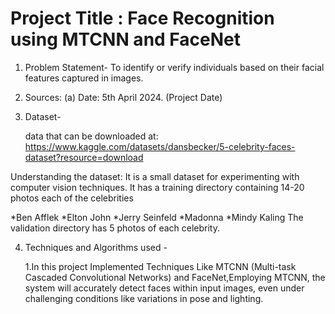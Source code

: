 # Project Title : Face Recognition using MTCNN and FaceNet

1. Problem Statement-
    To identify or verify individuals based on their facial features captured in images.

2. Sources:
   (a) Date:    5th April 2024. (Project Date)

3. Dataset-

    data that can be downloaded at:
https://www.kaggle.com/datasets/dansbecker/5-celebrity-faces-dataset?resource=download

Understanding the dataset:
It is a small dataset for experimenting with computer vision techniques. It has a training directory containing 14-20 photos each of the celebrities

*Ben Afflek
*Elton John
*Jerry Seinfeld
*Madonna
*Mindy Kaling
The validation directory has 5 photos of each celebrity.


4. Techniques and Algorithms used -

     1.In this project Implemented Techniques Like MTCNN (Multi-task Cascaded Convolutional Networks) and FaceNet,Employing MTCNN, the system will accurately detect faces within input images, even under challenging conditions like variations in pose and lighting.



